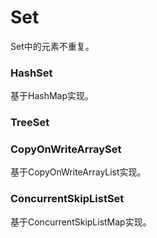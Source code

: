 # Set

Set中的元素不重复。



### HashSet

基于HashMap实现。

### TreeSet



### CopyOnWriteArraySet

基于CopyOnWriteArrayList实现。

### ConcurrentSkipListSet

基于ConcurrentSkipListMap实现。

